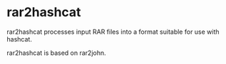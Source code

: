 # rar2hashcat

rar2hashcat processes input RAR files into a format suitable for use with hashcat.

rar2hashcat is based on rar2john.